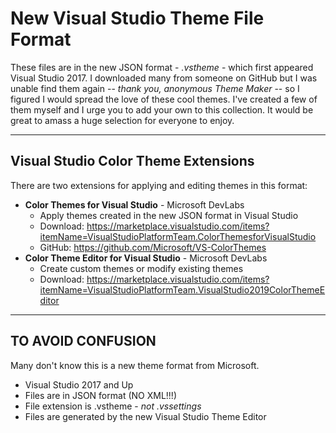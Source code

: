# New Visual Studio Theme File Format

These files are in the new JSON format - _.vstheme_ - which first appeared Visual Studio 2017.
I downloaded many from someone on GitHub but I was unable find them again -- _thank you, anonymous Theme Maker_ -- so I figured I would spread the love of these cool themes. I've created a few of them myself and I urge you to add your own to this collection. It would be great to amass a huge selection for everyone to enjoy.

---

## Visual Studio Color Theme Extensions

There are two extensions for applying and editing themes in this format:
- **Color Themes for Visual Studio** - Microsoft DevLabs
  - Apply themes created in the new JSON format in Visual Studio
  - Download: <https://marketplace.visualstudio.com/items?itemName=VisualStudioPlatformTeam.ColorThemesforVisualStudio>
  - GitHub: <https://github.com/Microsoft/VS-ColorThemes>
- **Color Theme Editor for Visual Studio** - Microsoft DevLabs
  - Create custom themes or modify existing themes
  - Download: <https://marketplace.visualstudio.com/items?itemName=VisualStudioPlatformTeam.VisualStudio2019ColorThemeEditor>

---

## TO AVOID CONFUSION ##
Many don't know this is a new theme format from Microsoft. 

- Visual Studio 2017 and Up
- Files are in JSON format (NO XML!!!)
- File extension is .vstheme - _not .vssettings_
- Files are generated by the new Visual Studio Theme Editor

